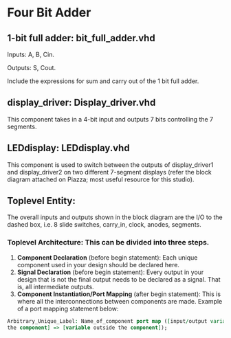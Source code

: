 # Four Bit Adder

## 1-bit full adder: bit_full_adder.vhd
Inputs: A, B, Cin. 

Outputs: S, Cout.

Include the expressions for sum and carry out of the 1 bit full adder.
## display_driver: Display_driver.vhd
This component takes in a 4-bit input and
outputs 7 bits controlling the 7 segments. 
## LEDdisplay: LEDdisplay.vhd
This component is used to switch between the outputs of display_driver1 and display_driver2 on
two different 7-segment displays (refer the block diagram attached on Piazza; most useful
resource for this studio).

## Toplevel Entity: 
The overall inputs and outputs shown in the block diagram are the I/O to the dashed box, i.e. 8 slide switches, carry_in, clock, anodes, segments.

### Toplevel Architecture: This can be divided into three steps.
1. __Component Declaration__ (before begin statement): Each unique component used in your
design should be declared here.
1. __Signal Declaration__ (before begin statement): Every output in your design that is not the
final output needs to be declared as a signal. That is, all intermediate outputs.
1. __Component Instantiation/Port Mapping__ (after begin statement): This is where all the interconnections between components are made. Example of a port mapping statement
below:

```VHDL
Arbitrary_Unique_Label: Name_of_component port map ([input/output variable inside
the component] => [variable outside the component]);
```